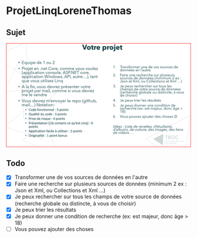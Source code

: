 # ProjetLinqLoreneThomas

## Sujet

![Screenshot of subject](Sujet.png)

## Todo

- [x] Transformer une de vos sources de données en l'autre
- [x] Faire une recherche sur plusieurs sources de données (minimum 2 ex : Json et Xml, ou Collections et Xml ...)
- [x] Je peux rechercher sur tous les champs de votre source de données (recherche globale ou distincte, à vous de choisir)
- [x] Je peux trier les résultats
- [x] Je peux donner une condition de recherche (ex: est majeur, donc âge > 18)
- [ ] Vous pouvez ajouter des choses